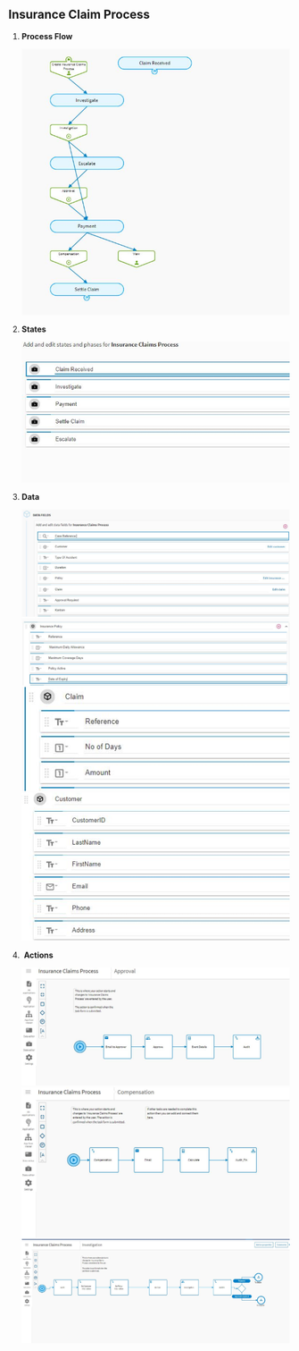 

<h2>Insurance Claim Process </h2>



1. <b> Process Flow </b>  <br />
	
    ![](../images/lv6.JPG)

2. <b>States</b>  <br />
  
    ![](../images/lv11.JPG)
 
3. <b>Data</b> <br />

    ![](../images/lv7.JPG)
    ![](../images/lv8.JPG)
    ![](../images/lv9.JPG)
    ![](../images/lv10.JPG)

4.  <b>Actions</b> <br />

    ![](../images/lv12.JPG)
    ![](../images/lv13.JPG)
    ![](../images/lv14.JPG)
  


      
